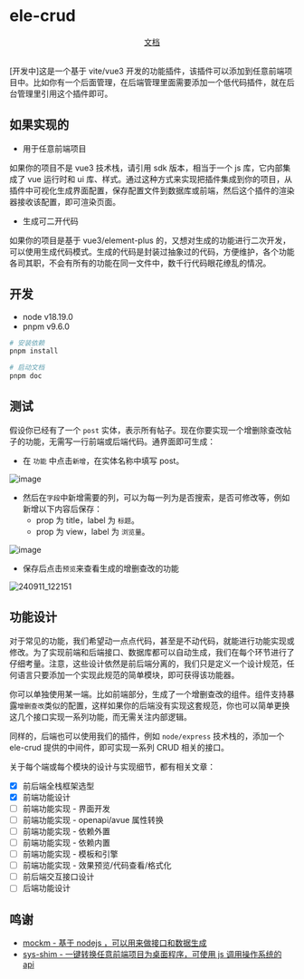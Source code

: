 # ele-crud

<div align="center">
    <a href="https://wll8.github.io/ele-crud/">
        文档
    </a>
</div>

<br />

[开发中]这是一个基于 vite/vue3 开发的功能插件，该插件可以添加到任意前端项目中。比如你有一个后面管理，在后端管理里面需要添加一个低代码插件，就在后台管理里引用这个插件即可。


## 如果实现的

- 用于任意前端项目

如果你的项目不是 vue3 技术栈，请引用 sdk 版本，相当于一个 js 库，它内部集成了 vue 运行时和 ui 库、样式。通过这种方式来实现把插件集成到你的项目，从插件中可视化生成界面配置，保存配置文件到数据库或前端，然后这个插件的渲染器接收该配置，即可渲染页面。

- 生成可二开代码

如果你的项目是基于 vue3/element-plus 的，又想对生成的功能进行二次开发，可以使用生成代码模式。生成的代码是封装过抽象过的代码，方便维护，各个功能各司其职，不会有所有的功能在同一文件中，数千行代码眼花缭乱的情况。


## 开发

- node v18.19.0
- pnpm v9.6.0

```sh
# 安装依赖
pnpm install

# 启动文档
pnpm doc
```

## 测试

假设你已经有了一个 `post` 实体，表示所有帖子。现在你要实现一个增删除查改帖子的功能，无需写一行前端或后端代码。通界面即可生成：

- 在 `功能` 中点击`新增`，在实体名称中填写 post。

![image](https://github.com/user-attachments/assets/a4cd7ba8-e738-407b-a4aa-f564ecc89476)

- 然后在`字段`中新增需要的列，可以为每一列为是否搜索，是否可修改等，例如新增以下内容后保存：
  - prop 为 title，label 为 `标题`。
  - prop 为 view，label 为 `浏览量`。

![image](https://github.com/user-attachments/assets/fe562abc-11bf-42be-bf65-59cd3c81af3a)
  
- 保存后点击`预览`来查看生成的增删查改的功能

![240911_122151](https://github.com/user-attachments/assets/392a04a4-d64c-4bbb-994c-4ff72c274a18)


## 功能设计

对于常见的功能，我们希望动一点点代码，甚至是不动代码，就能进行功能实现或修改。为了实现前端和后端接口、数据库都可以自动生成，我们在每个环节进行了仔细考量。注意，这些设计依然是前后端分离的，我们只是定义一个设计规范，任何语言只要添加一个实现此规范的简单模块，即可获得该功能器。

你可以单独使用某一端。比如前端部分，生成了一个增删查改的组件。组件支持暴露`增删查改`类似的配置，这样如果你的后端没有实现这套规范，你也可以简单更换这几个接口实现一系列功能，而无需关注内部逻辑。

同样的，后端也可以使用我们的插件，例如 `node/express` 技术栈的，添加一个 ele-crud 提供的中间件，即可实现一系列 CRUD 相关的接口。 

关于每个端或每个模块的设计与实现细节，都有相关文章：

- [x] 前后端全栈框架选型
- [x] 前端功能设计
- [ ] 前端功能实现 - 界面开发
- [ ] 前端功能实现 - openapi/avue 属性转换
- [ ] 前端功能实现 - 依赖外置
- [ ] 前端功能实现 - 依赖内置
- [ ] 前端功能实现 - 模板和引擎
- [ ] 前端功能实现 - 效果预览/代码查看/格式化
- [ ] 前后端交互接口设计
- [ ] 后端功能设计

## 鸣谢

- [mockm - 基于 nodejs ，可以用来做接口和数据生成](https://github.com/wll8/mockm)
- [sys-shim - 一键转换任意前端项目为桌面程序，可使用 js 调用操作系统的 api](https://github.com/wll8/sys-shim)
